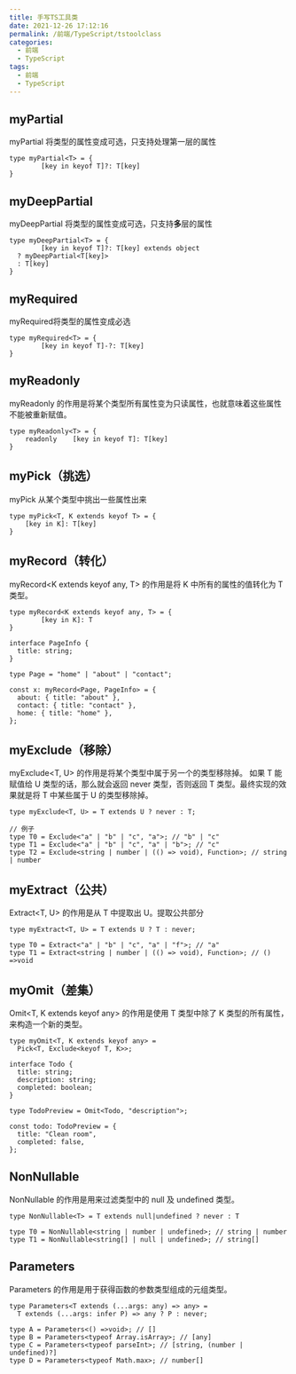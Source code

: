 ```yaml
---
title: 手写TS工具类
date: 2021-12-26 17:12:16
permalink: /前端/TypeScript/tstoolclass
categories:
  - 前端
  - TypeScript
tags:
  - 前端
  - TypeScript
---
```


## myPartial
myPartial<T> 将类型的属性变成可选，只支持处理第一层的属性
```tsx
type myPartial<T> = {
		[key in keyof T]?: T[key]
}
```
## myDeepPartial
myDeepPartial<T> 将类型的属性变成可选，只支持**多**层的属性
```tsx
type myDeepPartial<T> = {
		[key in keyof T]?: T[key] extends object
  ? myDeepPartial<T[key]> 
  : T[key]
}
```
## myRequired
myRequired将类型的属性变成必选
```tsx
type myRequired<T> = {
		[key in keyof T]-?: T[key]
}
```
## myReadonly
myReadonly<T> 的作用是将某个类型所有属性变为只读属性，也就意味着这些属性不能被重新赋值。
```tsx
type myReadonly<T> = {
	readonly	[key in keyof T]: T[key]
}
```
## myPick（挑选）
myPick 从某个类型中挑出一些属性出来
```tsx
type myPick<T, K extends keyof T> = {
	[key in K]: T[key]
}
```
## myRecord（转化）
myRecord<K extends keyof any, T> 的作用是将 K 中所有的属性的值转化为 T 类型。
```tsx
type myRecord<K extends keyof any, T> = {
		[key in K]: T
}

interface PageInfo {
  title: string;
}

type Page = "home" | "about" | "contact";

const x: myRecord<Page, PageInfo> = {
  about: { title: "about" },
  contact: { title: "contact" },
  home: { title: "home" },
};
```
## myExclude（移除）
myExclude<T, U> 的作用是将某个类型中属于另一个的类型移除掉。
如果 T 能赋值给 U 类型的话，那么就会返回 never 类型，否则返回 T 类型。最终实现的效果就是将 T 中某些属于 U 的类型移除掉。
```tsx
type myExclude<T, U> = T extends U ? never : T;

// 例子
type T0 = Exclude<"a" | "b" | "c", "a">; // "b" | "c"
type T1 = Exclude<"a" | "b" | "c", "a" | "b">; // "c"
type T2 = Exclude<string | number | (() => void), Function>; // string | number

```
## myExtract（公共）
Extract<T, U> 的作用是从 T 中提取出 U。提取公共部分
```tsx
type myExtract<T, U> = T extends U ? T : never;

type T0 = Extract<"a" | "b" | "c", "a" | "f">; // "a"
type T1 = Extract<string | number | (() => void), Function>; // () =>void

```
## myOmit（差集）
Omit<T, K extends keyof any> 的作用是使用 T 类型中除了 K 类型的所有属性，来构造一个新的类型。
```tsx
type myOmit<T, K extends keyof any> = 
  Pick<T, Exclude<keyof T, K>>;
```
```tsx
interface Todo {
  title: string;
  description: string;
  completed: boolean;
}

type TodoPreview = Omit<Todo, "description">;

const todo: TodoPreview = {
  title: "Clean room",
  completed: false,
};
```
## NonNullable
NonNullable<T> 的作用是用来过滤类型中的 null 及 undefined 类型。
```tsx
type NonNullable<T> = T extends null|undefined ? never : T
```
```tsx
type T0 = NonNullable<string | number | undefined>; // string | number
type T1 = NonNullable<string[] | null | undefined>; // string[]
```
## Parameters
Parameters<T> 的作用是用于获得函数的参数类型组成的元组类型。
```tsx
type Parameters<T extends (...args: any) => any> = 
  T extends (...args: infer P) => any ? P : never;

type A = Parameters<() =>void>; // []
type B = Parameters<typeof Array.isArray>; // [any]
type C = Parameters<typeof parseInt>; // [string, (number | undefined)?]
type D = Parameters<typeof Math.max>; // number[]

```
